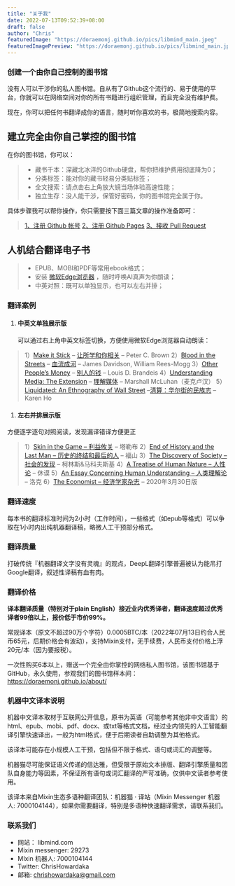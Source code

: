 ```yaml
---
title: "关于我"
date: 2022-07-13T09:52:39+08:00
draft: false
author: "Chris"
featuredImage: "https://doraemonj.github.io/pics/libmind_main.jpeg"
featuredImagePreview: "https://doraemonj.github.io/pics/libmind_main.jpeg"
---
```


### 创建一个由你自己控制的图书馆

没有人可以干涉你的私人图书馆。自从有了Github这个流行的、易于使用的平台，你就可以在网络空间对你的所有书籍进行组织管理，而且完全没有维护费。

现在，你可以把任何书翻译成你的语言，随时听你喜欢的书，极简地搜索内容。

## 建立完全由你自己掌控的图书馆

在你的图书馆，你可以：

>   -   藏书千本：深藏北冰洋的Github硬盘，帮你把维护费用彻底降为0；
>   -   分类标签：能对你的藏书轻易分类贴标签；
>   -   全文搜索：请点击右上角放大镜当场体验高速性能；
>   -   独立生存：没人能干涉，保管好密码，你的图书馆完全属于你。

具体步骤我可以帮你操作，你只需要按下面三篇文章的操作准备即可：

>   [1、注册 Github 帐号](https://doraemonj.github.io/zh-cn/create_github_account/)
>   [2、注册 Github Pages](https://doraemonj.github.io/zh-cn/create_github_pages/)
>   [3、接收 Pull Request](https://doraemonj.github.io/zh-cn/merge_pull_request/)

## 人机结合翻译电子书

>   -   EPUB、MOBI和PDF等常用ebook格式；
>   -   安装 [微软Edge浏览器](https://www.microsoft.com/en-us/edge?brand=M022&OCID=AID2200279_SEM_CjwKCAjwkMeUBhBuEiwA4hpqEJExPBTKbPKwb09NI1QjqXEl2pAL7l6RfyQF1pi9HJYs2NRLsRLCxRoCY9YQAvD_BwE:G:s&ef_id=CjwKCAjwkMeUBhBuEiwA4hpqEJExPBTKbPKwb09NI1QjqXEl2pAL7l6RfyQF1pi9HJYs2NRLsRLCxRoCY9YQAvD_BwE:G:s) ，随时呼唤AI真声为你朗读；
>   -   中英对照：既可以单独显示，也可以左右并排；

### 翻译案例

1.  #### 中英文单独展示版

    可以通过右上角中英文标签切换，方便使用微软Edge浏览器自动朗读：

>   1）[Make it Stick](https://doraemonj.github.io/en/make_it_stick/) – [让所学和你相关](https://doraemonj.github.io/make_it_stick/) – Peter C. Brown
>   2）[Blood in the Streets](https://doraemonj.github.io/en/blood_in_the_streets/) – [血流成河](https://doraemonj.github.io/blood_in_the_streets/) – James Davidson, William Rees-Mogg
>   3）[Other People’s Money](https://doraemonj.github.io/en/other_peoples_money/) – [别人的钱](https://doraemonj.github.io/other_peoples_money/) – Louis D. Brandeis
>   4）[Understanding Media: The Extension](https://doraemonj.github.io/en/understanding_media/) – [理解媒体](https://doraemonj.github.io/understanding_media/) – Marshall McLuhan（麦克卢汉） 5）[Liquidated: An Ethnography of Wall Street](https://doraemonj.github.io/liquidated/) –[清算：华尔街的民族志](https://doraemonj.github.io/zh-cn/liquidated/) – Karen Ho

1.  #### 左右并排展示版

 方便逐字逐句对照阅读，发现漏译错译方便更正

>   1）[Skin in the Game – 利益攸关](https://doraemonj.github.io/docs/b28_skin_in_the_game/en_zh.html) – 塔勒布
>   2）[End of History and the Last Man – 历史的终结和最后的人](https://doraemonj.github.io/docs/b40_end_of_history_and_the_last_man/b4.html) – 福山
>   3）[The Discovery of Society – 社会的发现](https://doraemonj.github.io/docs/b35_the_discovery_of_society/b4.html) – 柯林斯&马科夫斯基
>   4）[A Treatise of Human Nature – 人性论](https://doraemonj.github.io/docs/b33_a_treatise_of_human_nature/b4.html) – 休谟
>   5）[An Essay Concerning Human Understanding – 人类理解论](https://doraemonj.github.io/docs/b32_an_essay_concerning_human_understanding/b3.html) – 洛克
>   6）[The Economist – 经济学家杂志](https://doraemonj.github.io/docs/b30_the_economist/20220330/en_zh.html) – 2020年3月30日版

### 翻译速度

每本书的翻译标准时间为2小时（工作时间），一些格式（如epub等格式）可以争取在1小时内出纯机器翻译稿，略微人工干预部分格式。

### 翻译质量

打破传统『机器翻译文字没有灵魂』的观点，DeepL翻译引擎普遍被认为能吊打Google翻译，叙述性译稿有血有肉。

### 翻译价格

**译本翻译质量（特别对于plain English）接近业内优秀译者，翻译速度超过优秀译者99倍以上，报价低于市价99%。**

常规译本（原文不超过90万个字符）0.0005BTC/本（2022年07月13日约合人民币65元，后期价格会有波动），支持Mixin支付，无手续费，人民币支付价格上浮20元/本（因为要报税）。

一次性购买6本以上，赠送一个完全由你掌控的网络私人图书馆，该图书馆基于GitHub，永久使用，参观我们的图书馆样本间：https://doraemonj.github.io/about/

### 机器中文译本说明

机器中文译本取材于互联网公开信息，原书为英语（可能参考其他非中文语言）的html、epub、mobi、pdf、docx、或txt等格式文档，经过业内领先的人工智能翻译引擎快速译出，一般为html格式，便于后期读者自助调整为其他格式。

该译本可能存在小规模人工干预，包括但不限于格式、语句或词汇的调整等。

机器猫尽可能保证语义传递的信达雅，但受限于原始文本排版、翻译引擎质量和团队自身能力等因素，不保证所有语句或词汇翻译的严苛准确，仅供中文读者参考使用。

该译本来自Mixin生态多语种翻译团队：机器猫 · 译站（Mixin Messenger 机器人: 7000104144），如果你需要翻译，特别是多语种快速翻译需求，请联系我们。

### 联系我们

- 网站： libmind.com
- Mixin messenger: 29273
- MIxin 机器人: 7000104144
- Twitter: ChrisHowardaka
- 邮箱: chrishowardaka@gmail.com